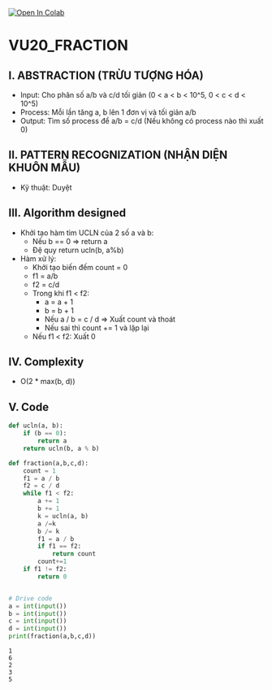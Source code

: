 <a href="https://colab.research.google.com/github/HuynhThiMyDuyen/CS112.L21-Group5/blob/main/Week_04/FRACTION/FRACTION.ipynb\" target="_blank"><img src="https://colab.research.google.com/assets/colab-badge.svg" alt="Open In Colab"/></a>

# VU20_FRACTION

## I. ABSTRACTION (TRỪU TƯỢNG HÓA)  
- Input: Cho phân số a/b và c/d tối giản (0 < a < b < 10^5, 0 < c < d < 10^5)
- Process: Mỗi lần tăng a, b lên 1 đơn vị và tối giản a/b
- Output: Tìm số process để a/b = c/d (Nếu không có process nào thì xuất 0)

## II. PATTERN RECOGNIZATION (NHẬN DIỆN KHUÔN MẪU)
- Kỹ thuật: Duyệt

## III. Algorithm designed
- Khởi tạo hàm tìm UCLN của 2 số a và b:  
    + Nếu b == 0 => return a  
    + Đệ quy return ucln(b, a%b)
- Hàm xử lý:
    + Khởi tạo biến đếm count = 0
    + f1 = a/b
    + f2 = c/d
    + Trong khi f1 < f2: 
        + a = a + 1
        + b = b + 1
        + Nếu a / b = c / d => Xuất count và thoát
        + Nếu sai thì count += 1 và lặp lại
    + Nếu f1 < f2: Xuất 0



## IV. Complexity  
- O(2 * max(b, d))

## V. Code


```python
def ucln(a, b):
    if (b == 0):
        return a
    return ucln(b, a % b)

def fraction(a,b,c,d):
    count = 1
    f1 = a / b
    f2 = c / d
    while f1 < f2:
        a += 1
        b += 1
        k = ucln(a, b)
        a /=k
        b /= k
        f1 = a / b
        if f1 == f2:
            return count
        count+=1
    if f1 != f2:
        return 0


# Drive code
a = int(input())
b = int(input())
c = int(input())
d = int(input())
print(fraction(a,b,c,d))
```

    1
    6
    2
    3
    5
    
